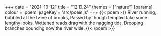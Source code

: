 +++
date = "2024-10-12"
title = "12.10.24"
themes = ["nature"]
[params]
  colour = 'poem'
  pageKey = 'src/poem.js'
+++
{{< poem >}}
River running, bubbled at the twine of brooks,
Passed by though tempted take some lengthy looks,
Wettened reads drag with the nagging tide,
Drooping branches bounding now the river wide.
{{< /poem >}}